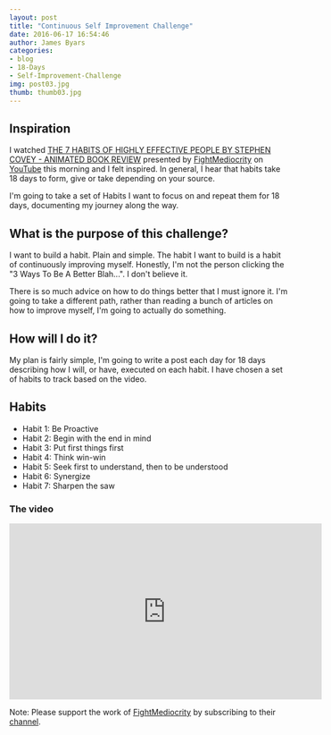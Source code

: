 ```yaml
---
layout: post
title: "Continuous Self Improvement Challenge"
date: 2016-06-17 16:54:46
author: James Byars
categories:
- blog
- 18-Days
- Self-Improvement-Challenge
img: post03.jpg
thumb: thumb03.jpg
---
```


## Inspiration

I watched [THE 7 HABITS OF HIGHLY EFFECTIVE PEOPLE BY STEPHEN COVEY - ANIMATED BOOK REVIEW][youtube_video] presented by [FightMediocrity][author_page] on [YouTube][youtube_url] this morning and I felt inspired.  In general, I hear that habits take 18 days to form, give or take depending on your source.

I'm going to take a set of Habits I want to focus on and repeat them for 18 days, documenting my journey along the way.

## What is the purpose of this challenge?

I want to build a habit.  Plain and simple.  The habit I want to build is a habit of continuously improving myself.  Honestly, I'm not the person clicking the "3 Ways To Be A Better Blah...".  I don't believe it.  

There is so much advice on how to do things better that I must ignore it.  I'm going to take a different path, rather than reading a bunch of articles on how to improve myself, I'm going to actually do something.

## How will I do it?

My plan is fairly simple, I'm going to write a post each day for 18 days describing how I will, or have, executed on each habit.  I have chosen a set of habits to track based on the video.

## Habits

* Habit 1: Be Proactive
* Habit 2: Begin with the end in mind
* Habit 3: Put first things first
* Habit 4: Think win-win
* Habit 5: Seek first to understand, then to be understood
* Habit 6: Synergize
* Habit 7: Sharpen the saw

### The video

<iframe width="560" height="315" src="https://www.youtube.com/embed/ktlTxC4QG8g" frameborder="0" allowfullscreen></iframe>

Note: Please support the work of [FightMediocrity][author_page] by subscribing to their [channel][author_page].


[youtube_video]: https://goo.gl/ARHXRc
[author_page]: https://goo.gl/ZRAjft
[youtube_url]: https://www.youtube.com/
